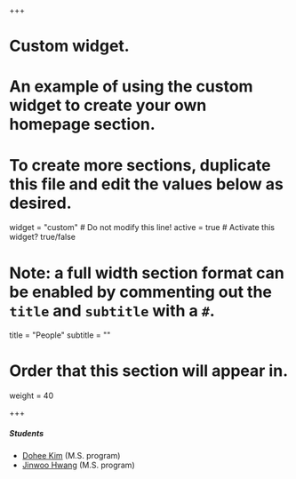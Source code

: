 +++
# Custom widget.
# An example of using the custom widget to create your own homepage section.
# To create more sections, duplicate this file and edit the values below as desired.
widget = "custom"  # Do not modify this line!
active = true  # Activate this widget? true/false

# Note: a full width section format can be enabled by commenting out the `title` and `subtitle` with a `#`.
title = "People"
subtitle = ""

# Order that this section will appear in.
weight = 40

+++

#####	Students	
-	<a href="https://kdheejb7.github.io">Dohee Kim</a> (M.S. program) 
-	<a href="https://jinuhwang.github.io/">Jinwoo Hwang</a> (M.S. program)


